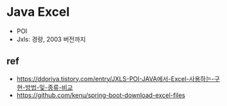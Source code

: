 # Java Excel
* POI
* Jxls: 경량, 2003 버전까지

## ref
* https://ddoriya.tistory.com/entry/JXLS-POI-JAVA에서-Excel-사용하는-구현-방법-및-종류-비교
* https://github.com/kenu/spring-boot-download-excel-files
